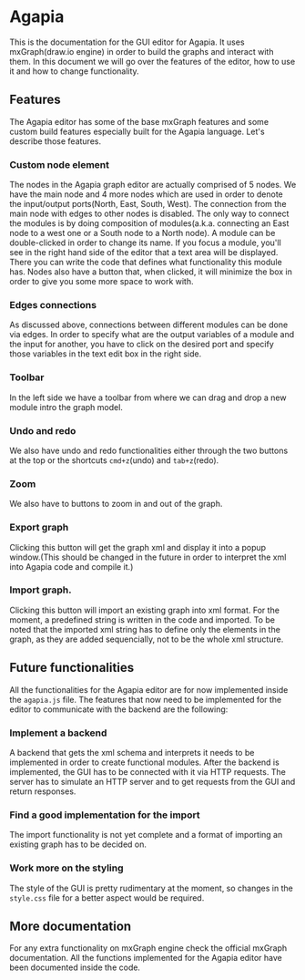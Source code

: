 # Agapia

This is the documentation for the GUI editor for Agapia. It uses mxGraph(draw.io engine) in order to build the graphs and interact with them. In this document we will go over the features of the editor, how to use it and how to change functionality. 

## Features

The Agapia editor has some of the base mxGraph features and some custom build features especially built for the Agapia language. Let's describe those features. 

### Custom node element

The nodes in the Agapia graph editor are actually comprised of 5 nodes. We have the main node and 4 more nodes which are used in order to denote the input/output ports(North, East, South, West). The connection from the main node with edges to other nodes is disabled. The only way to connect the modules is by doing composition of modules(a.k.a. connecting an East node to a west one or a South node to a North node). A module can be double-clicked in order to change its name. If you focus a module, you'll see in the right hand side of the editor that a text area will be displayed. There you can write the code that defines what functionality this module has. Nodes also have a button that, when clicked, it will minimize the box in order to give you some more space to work with. 

### Edges connections

As discussed above, connections between different modules can be done via edges. In order to specify what are the output variables of a module and the input for another, you have to click on the desired port and specify those variables in the text edit box in the right side. 

### Toolbar

In the left side we have a toolbar from where we can drag and drop a new module intro the graph model. 

### Undo and redo

We also have undo and redo functionalities either through the two buttons at the top or the shortcuts `cmd+z`(undo) and `tab+z`(redo).

### Zoom

We also have to buttons to zoom in and out of the graph.

### Export graph

Clicking this button will get the graph xml and display it into a popup window.(This should be changed in the future in order to interpret the xml into Agapia code and compile it.)

### Import graph.

Clicking this button will import an existing graph into xml format. For the moment, a predefined string is written in the code and imported. To be noted that  the imported xml string has to define only the elements in the graph, as they are added sequencially, not to be the whole xml structure. 

## Future functionalities

All the functionalities for the Agapia editor are for now implemented inside the `agapia.js` file. The features that now need to be implemented for the editor to communicate with the backend are the following:

### Implement a backend

A backend that gets the xml schema and interprets it needs to be implemented in order to create functional modules. After the backend is implemented, the GUI has to be connected with it via HTTP requests. The server has to simulate an HTTP server and to get requests from the GUI and return responses. 

### Find a good implementation for the import

The import functionality is not yet complete and a format of importing an existing graph has to be decided on. 

### Work more on the styling

The style of the GUI is pretty rudimentary at the moment, so changes in the `style.css` file for a better aspect would be required. 

## More documentation

For any extra functionality on mxGraph engine check the official mxGraph documentation. All the functions implemented for the Agapia editor have been documented inside the code. 